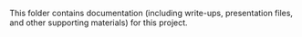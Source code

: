 This folder contains documentation (including write-ups, presentation files, and other supporting materials) for this project.
